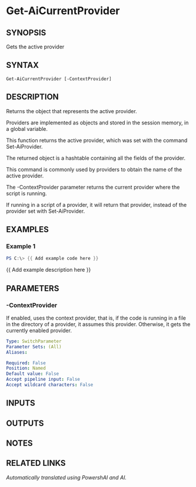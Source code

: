 ﻿---
external help file: powershai-help.xml
Module Name: powershai
online version:
schema: 2.0.0
---

# Get-AiCurrentProvider

## SYNOPSIS
Gets the active provider

## SYNTAX

```
Get-AiCurrentProvider [-ContextProvider]
```

## DESCRIPTION
Returns the object that represents the active provider.
 
Providers are implemented as objects and stored in the session memory, in a global variable.
 
This function returns the active provider, which was set with the command Set-AiProvider.

The returned object is a hashtable containing all the fields of the provider.
 
This command is commonly used by providers to obtain the name of the active provider.
 

The -ContextProvider parameter returns the current provider where the script is running.
 
If running in a script of a provider, it will return that provider, instead of the provider set with Set-AiProvider.

## EXAMPLES

### Example 1
```powershell
PS C:\> {{ Add example code here }}
```

{{ Add example description here }}

## PARAMETERS

### -ContextProvider
If enabled, uses the context provider, that is, if the code is running in a file in the directory of a provider, it assumes this provider.
Otherwise, it gets the currently enabled provider.

```yaml
Type: SwitchParameter
Parameter Sets: (All)
Aliases:

Required: False
Position: Named
Default value: False
Accept pipeline input: False
Accept wildcard characters: False
```

## INPUTS

## OUTPUTS

## NOTES

## RELATED LINKS



<!--PowershaiAiDocBlockStart-->
_Automatically translated using PowershAI and AI._
<!--PowershaiAiDocBlockEnd-->
